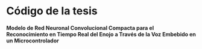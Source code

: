 # Código de la tesis

#### Modelo de Red Neuronal Convolucional Compacta para el Reconocimiento en Tiempo Real del Enojo a Través de la Voz Embebido en un Microcontrolador 